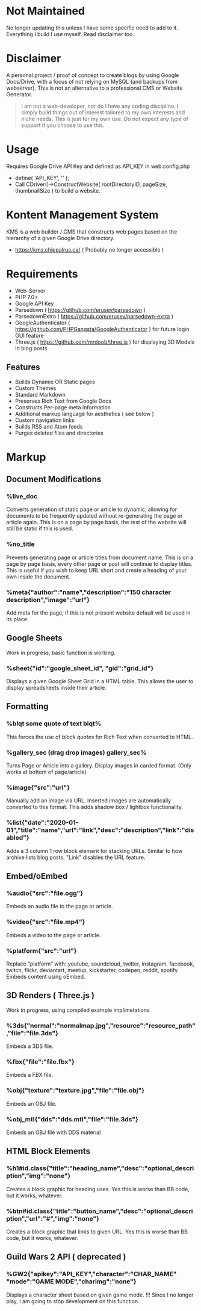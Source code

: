 # Not Maintained
No longer updating this unless I have some specific need to add to it. Everything I build I use myself. Read disclaimer too.

# Disclaimer
A personal project / proof of concept to create blogs by using Google Docs/Drive, with a focus of not relying on MySQL (and backups from webserver). This is not an alternative to a professional CMS or Website Generator.
> I am not a web-developer, nor do I have any coding discipline. I simply build things out of interest tailored to my own interests and niche needs. This is just for my own use. Do not expect any type of support if you choose to use this.

# Usage
Requires Google Drive API Key and defined as API_KEY in web.config.php
- define( 'API_KEY', '' );
- Call CDriver()->ConstructWebsite( rootDirectoryID, pageSize, thumbnailSize ) to build a website.

# Kontent Management System
KMS is a web builder / CMS that constructs web pages based on the hierarchy of a given Google Drive directory.
- https://kms.chippalrus.ca/ ( Probably no longer accessible )

# Requirements
- Web-Server
- PHP 7.0+
- Google API Key
- Parsedown ( https://github.com/erusev/parsedown )
- ParsedownExtra ( https://github.com/erusev/parsedown-extra )
- GoogleAuthenticator ( https://github.com/PHPGangsta/GoogleAuthenticator ) for future login GUI feature
- Three.js ( https://github.com/mrdoob/three.js ) for displaying 3D Models in blog posts

## Features
- Builds Dynamic OR Static pages
- Custom Themes
- Standard Markdown
- Preserves Rich Text from Google Docs
- Constructs Per-page meta information
- Additional markup language for aesthetics ( see below )
- Custom navigation links
- Builds RSS and Atom feeds
- Purges deleted files and directories

# Markup
## Document Modifications

### %live_doc
Converts generation of static page or article to dynamic, allowing for documents to be frequently updated without re-generating the page or article again. This is on a page by page basis, the rest of the website will still be static if this is used.

### %no_title
Prevents generating page or article titles from document name. This is on a page by page basis, every other page or post will continue to display titles. This is useful if you wish to keep URL short and create a heading of your own inside the document.

### %meta{"author":"name","description":"150 character description","image":"url"}
Add meta for the page, if this is not present website default will be used in its place.

## Google Sheets
Work in progress, basic function is working.
### %sheet{"id":"google_sheet_id", "gid":"grid_id"}
Displays a given Google Sheet Grid in a HTML table. This allows the user to display spreadsheets inside their article.

## Formatting

### %blqt some quote of text blqt%
This forces the use of *block quotes* for Rich Text when converted to HTML.

### %gallery_sec (drag drop images) gallery_sec%
Turns Page or Article into a gallery. Display images in carded format. (Only works at bottom of page/article)

### %image{"src":"url"}
Manually add an image via URL. Inserted images are automatically converted to this format. This adds shadow box / lightbox functionality.

### %list{"date":"2020-01-01","title":"name","url":"link","desc":"description","link":"disabled"}
Adds a 3 column 1 row block element for stacking URLs. Similar to how archive lists blog posts. "Link" disables the URL feature.

## Embed/oEmbed

### %audio{"src":"file.ogg"}
Embeds an audio file to the page or article.

### %video{"src":"file.mp4"}
Embeds a video to the page or article.

### %platform{"src":"url"}
Replace “platform” with:  youtube, soundcloud, twitter, instagram, facebook, twitch, flickr, deviantart, meetup, kickstarter, codepen, reddit, spotify
Embeds content using oEmbed. 


## 3D Renders ( Three.js )
Work in progress, using compiled example implimetations
### %3ds{"normal":"normalmap.jpg","resource":"resource_path","file":"file.3ds"}
Embeds a 3DS file.

### %fbx{"file":"file.fbx"}
Embeds a FBX file.

### %obj{"texture":"texture.jpg","file":"file.obj"}
Embeds an OBJ file.

### %obj_mtl{"dds":"dds.mtl","file":"file.3ds"}
Embeds an OBJ file with DDS material


## HTML Block Elements

### %h1#id.class{"title":"heading_name","desc":"optional_description","img":"none"}
Creates a block graphic for heading uses. Yes this is worse than BB code, but it works, whatever.

### %btn#id.class{"title":"button_name","desc":"optional_description","url":"#","img":"none"}
Creates a block graphic that links to given URL. Yes this is worse than BB code, but it works, whatever.

## Guild Wars 2 API ( deprecated )

### %GW2{"apikey":"API_KEY","character":"CHAR_NAME" "mode":"GAME MODE","charimg":"none"}
Displays a character sheet based on given game mode.
!!! Since I no longer play, I am going to stop development on this function.
